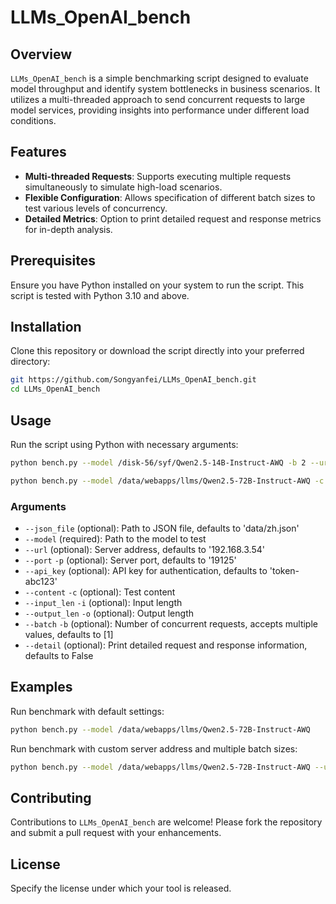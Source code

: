 # LLMs_OpenAI_bench

## Overview
`LLMs_OpenAI_bench` is a simple benchmarking script designed to evaluate model throughput and identify system bottlenecks in business scenarios. It utilizes a multi-threaded approach to send concurrent requests to large model services, providing insights into performance under different load conditions.

## Features
- **Multi-threaded Requests**: Supports executing multiple requests simultaneously to simulate high-load scenarios.
- **Flexible Configuration**: Allows specification of different batch sizes to test various levels of concurrency.
- **Detailed Metrics**: Option to print detailed request and response metrics for in-depth analysis.

## Prerequisites
Ensure you have Python installed on your system to run the script. This script is tested with Python 3.10 and above.

## Installation
Clone this repository or download the script directly into your preferred directory:
```bash
git https://github.com/Songyanfei/LLMs_OpenAI_bench.git
cd LLMs_OpenAI_bench
```
## Usage
Run the script using Python with necessary arguments:

```bash
python bench.py --model /disk-56/syf/Qwen2.5-14B-Instruct-AWQ -b 2 --url 192.168.3.123 --p 8899 -i 1024 -o 1024
```

```bash
python bench.py --model /data/webapps/llms/Qwen2.5-72B-Instruct-AWQ -c "请给我讲个1000字的故事" -b 2 4 8 16
```



### Arguments
- `--json_file` (optional): Path to JSON file, defaults to 'data/zh.json'
- `--model` (required): Path to the model to test
- `--url` (optional): Server address, defaults to '192.168.3.54'
- `--port` `-p` (optional): Server port, defaults to '19125'
- `--api_key` (optional): API key for authentication, defaults to 'token-abc123'
- `--content` `-c` (optional): Test content
- `--input_len` `-i` (optional): Input length
- `--output_len` `-o` (optional): Output length
- `--batch` `-b` (optional): Number of concurrent requests, accepts multiple values, defaults to [1]
- `--detail` (optional): Print detailed request and response information, defaults to False

## Examples
Run benchmark with default settings:
```bash
python bench.py --model /data/webapps/llms/Qwen2.5-72B-Instruct-AWQ
```
Run benchmark with custom server address and multiple batch sizes:
```bash
python bench.py --model /data/webapps/llms/Qwen2.5-72B-Instruct-AWQ --url 192.168.3.100 --port 18200 --api_key "your_api_key" -c "Test the large model server" -b 1 5 10
```
## Contributing
Contributions to `LLMs_OpenAI_bench` are welcome! Please fork the repository and submit a pull request with your enhancements.

## License
Specify the license under which your tool is released.
